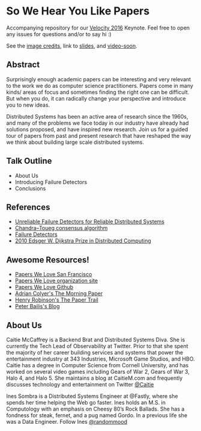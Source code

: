 # So We Hear You Like PapersAccompanying repository for our [Velocity 2016](http://conferences.oreilly.com/velocity/devops-web-performance-ca/public/schedule/detail/53044) Keynote. Feel free to open any issues for questions and/or to say hi :)See the [image credits](credits.md), link to [slides](), and [video-soon](#).## AbstractSurprisingly enough academic papers can be interesting and very relevant to the work we do as computer science practitioners. Papers come in many kinds/ areas of focus and sometimes finding the right one can be difficult. But when you do, it can radically change your perspective and introduce you to new ideas.Distributed Systems has been an active area of research since the 1960s, and many of the problems we face today in our industry have already had solutions proposed, and have inspired new research. Join us for a guided tour of papers from past and present research that have reshaped the way we think about building large scale distributed systems.## Talk Outline* About Us* Introducing Failure Detectors* Conclusions## References* [Unreliable Failure Detectors for Reliable Distributed Systems](https://ecommons.cornell.edu/bitstream/handle/1813/7192/95-1535.pdf?sequence=1)* [Chandra–Toueg consensus algorithm](https://en.wikipedia.org/wiki/Chandra%E2%80%93Toueg_consensus_algorithm)* [Failure Detectors](http://www.cs.yale.edu/homes/aspnes/pinewiki/FailureDetectors.html)* [2010 Edsger W. Dijkstra Prize in Distributed Computing](http://www.podc.org/dijkstra/2010-dijkstra-prize/)## Awesome Resources!* [Papers We Love San Francisco](http://www.meetup.com/Papers-We-Love-Too/)* [Papers We Love organization site](http://paperswelove.org/)* [Papers We Love Github](https://github.com/papers-we-love/papers-we-love)* [Adrian Colyer's The Morning Paper](http://blog.acolyer.org/)* [Henry Robinson's The Paper Trail](http://the-paper-trail.org/)* [Peter Bailis's Blog](http://www.bailis.org/blog/)## About UsCaitie McCaffrey is a Backend Brat and Distributed Systems Diva.  She is currently the Tech Lead of Observability at Twitter.  Prior to that she spent the majority of her career building services and systems that power the entertainment industry at 343 Industries, Microsoft Game Studios, and HBO. Caitie has a degree in Computer Science from Cornell University, and has worked on several video games including Gears of War 2, Gears of War 3, Halo 4, and Halo 5. She maintains a blog at CaitieM.com and frequently discusses technology and entertainment on Twitter [@Caitie](https://twitter.com/caitie)Ines Sombra is a Distributed Systems Engineer at @Fastly, where she spends her time helping the Web go faster. Ines holds an M.S. in Computology with an emphasis on Cheesy 80’s Rock Ballads. She has a fondness for steak, fernet, and a pug named Gordo. In a previous life she was a Data Engineer. Follow Ines [@randommood](https://twitter.com/randommood)